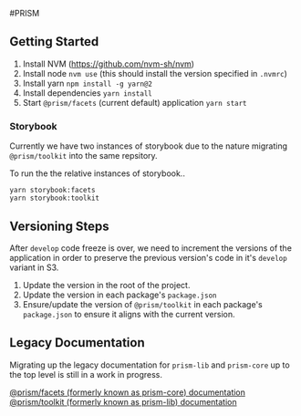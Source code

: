 #PRISM

## Getting Started

1. Install NVM (https://github.com/nvm-sh/nvm)
2. Install node `nvm use` (this should install the version specified in `.nvmrc`)
3. Install yarn `npm install -g yarn@2`
4. Install dependencies `yarn install`
5. Start `@prism/facets` (current default) application `yarn start`

### Storybook
Currently we have two instances of storybook due to the nature migrating `@prism/toolkit` into the same repsitory.

To run the the relative instances of storybook..
```
yarn storybook:facets
yarn storybook:toolkit
```

## Versioning Steps
After `develop` code freeze is over, we need to increment the versions of the application in order to preserve the previous 
version's code in it's `develop` variant in S3. 
1. Update the version in the root of the project. 
2. Update the version in each package's `package.json`
3. Ensure/update the version of `@prism/toolkit` in each package's `package.json` to ensure it aligns with the current version.

## Legacy Documentation
Migrating up the legacy documentation for `prism-lib` and `prism-core` up to the top level is still in a work in progress.

[@prism/facets (formerly known as prism-core) documentation](packages/facets/README.md)<br />
[@prism/toolkit (formerly known as prism-lib) documentation](packages/toolkit/README.md)
